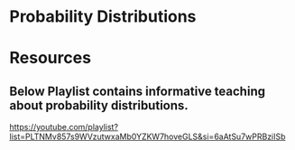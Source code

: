 # Probability Distributions

# Resources

## Below Playlist contains informative teaching about probability distributions. 


https://youtube.com/playlist?list=PLTNMv857s9WVzutwxaMb0YZKW7hoveGLS&si=6aAtSu7wPRBziISb
